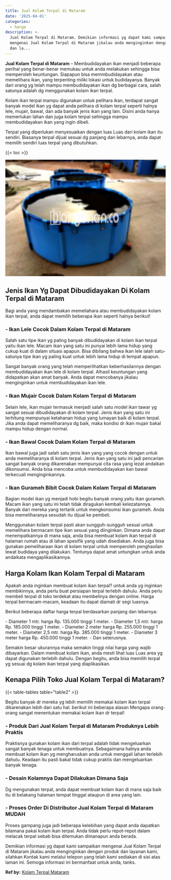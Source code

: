 ```yaml
---
title: Jual Kolam Terpal di Mataram
date: '2025-04-01'
categories:
  - harga
description: >-
  Jual Kolam Terpal di Mataram. Demikian informasi yg dapat kami sampaikan
  mengenai Jual Kolam Terpal di Mataram jikalau anda menginginkan dengan produk
  dan la...
---
```


**Jual Kolam Terpal di Mataram** – Membudidayakan ikan menjadi beberapa perihal yang benar-benar memukau untuk anda melakukan sehingga bisa memperoleh keuntungan. Siapapun bisa memmbudidayakan atau memelihara ikan, yang terpenting miliki lokasi untuk budidayanya. Banyak dari orang yg telah mampu membudidayakan ikan dg berbagai cara, salah satunya adalah dg menggunakan kolam ikan terpal.

Kolam ikan terpal mampu digunakan untuk pelihara ikan, terdapat sangat banyak model ikan yg dapat anda pelihara di kolam terpal seperti halnya lele, mujair, bawal, dan ada banyak jenis ikan yang lain. Disini anda hanya memerlukan lahan dan juga kolam terpal sehingga mampu membudidayakan ikan yang ingin dibeli.

Terpal yang diperlukan menyesuaikan dengan luas Luas dari kolam ikan itu sendiri. Biasanya terpal dijual sesuai dg panjang dan lebarnya, anda dapat memilih sendiri luas terpal yang dibutuhkan.

{{< toc >}}

![Jual Kolam Terpal di Mataram](/images/jual-kolam-terpal-18.png)

## Jenis Ikan Yg Dapat Dibudidayakan Di Kolam Terpal di Mataram

Bagi anda yang mendambakan memeliahara atau membudidayakan kolam ikan terpal, anda dapat memilih beberapa ikan seperti halnya berikut!

### \- Ikan Lele Cocok Dalam Kolam Terpal di Mataram

Salah satu tipe ikan yg paling banyak dibudidayakan di kolam ikan terpal yaitu ikan lele. Macam ikan yang satu ini punyai lebih lama hidup yang cukup kuat di dalam situasi apapun. Bisa dibilang bahwa ikan lele ialah satu-satunya tipe ikan yg paling kuat untuk lebih lama hidup di tempat apapun.

Sangat banyak orang yang telah memperlihatkan keberhasilannya dengan membudidayakan ikan lele di kolam terpal. Alhasil keuntungan yang didapatkan akan amat banyak. Anda dapat mencobanya jikalau menginginkan untuk membudidayakan ikan lele.

### \- Ikan Mujair Cocok Dalam Kolam Terpal di Mataram

Selain lele, ikan mujair termasuk menjadi salah satu model ikan tawar yg sangat sesuai dibudidayakan di kolam terpal. Jenis ikan yang satu ini terhitung mempunyai ketahanan hidup yang lumayan baik di kolam terpal. Jika anda dapat memeliharanya dg baik, maka kondisi dr ikan mujair bakal mampu hidup dengan normal.

### \- Ikan Bawal Cocok Dalam Kolam Terpal di Mataram

Ikan bawal juga jadi salah satu jenis ikan yang yang cocok dengan untuk anda memeliharanya di kolam terpal. Jenis ikan yang satu ini jadi pencarian sangat banyak orang dikarenakan mempunyai cita rasa yang lezat andaikan dikonsumsi. Anda bisa mencoba untuk membudidayakan kan bawal terkecuali menginginkannya.

### \- Ikan Gurameh Bibit Cocok Dalam Kolam Terpal di Mataram

Bagian model ikan yg menjadi hobi begitu banyak orang yaitu ikan gurameh. Macam ikan yang satu ini telah tidak diragukan kembali kelezatannya. Banyak dari mereka yang tertarik untuk mengkonsumsi ikan gurameh. Anda bisa memeliharanya sesudah itu dijual ke pembeli.

Menggunakan kolam terpal pasti akan sungguh-sungguh sesuai untuk memelihara bermacam tipe ikan sesuai yang diinginkan. Dimana anda dapat menempatkannya di mana saja, anda bisa membuat kolam ikan terpal di halaman rumah atau di lahan spesifik yang udah disediakan. Anda juga bisa gunakan pemeliharaan ikan di kolam terpal untuk memperoleh penghasilan lewat budidaya yang dilakukan. Tentunya dapat amat untungkan untuk anda andaikata mengaplikasikannya.

## Harga Kolam Ikan Kolam Terpal di Mataram

Apakah anda inginkan membuat kolam ikan terpal? untuk anda yg inginkan membikinnya, anda perlu buat persiapan terpal terlebih dahulu. Anda perlu membeli terpal di toko terdekat atau membelinya dengan online. Harga terpal bermacam-macam, keadaan itu dapat diamati dr segi luasnya.

Berikut beberapa daftar harga terpal berdasarkan panjang dan lebarnya:

\- Diameter 1 mtr. harga Rp. 135.000 tinggi 1 meter. - Diameter 1,5 mtr. harga Rp. 185.000 tinggi 1 meter. - Diameter 2 meter harga Rp. 255.000 tinggi 1 meter. - Diameter 2,5 mtr. harga Rp. 385.000 tinggi 1 meter. - Diameter 3 meter harga Rp. 450.000 tinggi 1 meter. - Dan seterusnya.

Semakin besar ukurannya maka semakin tinggi nilai harga yang wajib dibayarkan. Dalam membuat kolam ikan, anda mesti lihat luas Luas area yg dapat digunakan terlebih dahulu. Dengan begitu, anda bisa memilih terpal yg sesuai dg kolam ikan terpal yang diaplikasikan.

## Kenapa Pilih Toko Jual Kolam Terpal di Mataram?

{{< table-tables table="table2" >}}

Begitu banyak dr mereka yg lebih memilih memakai kolam ikan terpal dikarenakan lebih dari satu hal. berikut ini beberapa alasan Mengapa orang-orang sangat menentukan memakai kolam ikan dr terpal!

### \- Produk Dari Jual Kolam Terpal di Mataram Produknya Lebih Praktis

Praktisnya gunakan kolam ikan dari terpal adalah tidak mengeluarkan sangat banyak tenaga untuk membuatnya. Sebagaimana halnya anda membuat kolam ikan yg mengharuskan anda untuk menggali lahan terlebih dahulu. Keadaan itu pasti bakal tidak cukup praktis dan mengeluarkan banyak tenaga.

### \- Desain Kolamnya Dapat Dilakukan Dimana Saja

Dg mengunakan terpal, anda dapat membuat kolam ikan di mana saja baik itu di belakang halaman tempat tinggal ataupun di area yang lain.

### \- Proses Order Di Distributor Jual Kolam Terpal di Mataram MUDAH

Proses gampang juga jadi beberapa kelebihan yang dapat anda dapatkan bilamana pakai kolam ikan terpal. Anda tidak perlu repot-repot dalam melacak terpal sebab bisa ditemukan dimanapun anda berada.

Demikian informasi yg dapat kami sampaikan mengenai Jual Kolam Terpal di Mataram jikalau anda menginginkan dengan produk dan layanan kami, silahkan Kontak kami melalui telepon yang telah kami sediakan di sisi atas laman ini. Semoga informasi ini bermanfaat untuk anda, tanks.

**Ref by:** [Kolam Terpal Mataram](https://id.wikipedia.org/wiki/Kolam)
